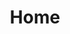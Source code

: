 ---
layout: home
title: "Home"
tags: [michael bostwick, UNC, chapel hill, grad school, machine learning, statistics, operations research]
description: I'm a MS student in Statistics and Operations Research at UNC-Chapel Hill.
---